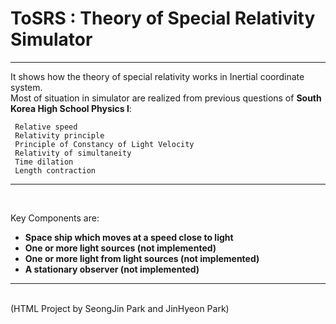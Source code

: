 # ToSRS : Theory of Special Relativity Simulator

---

It shows how the theory of special relativity works in Inertial coordinate system.  
Most of situation in simulator are realized from previous questions of **South Korea High School Physics I**:  
```
 Relative speed
 Relativity principle
 Principle of Constancy of Light Velocity
 Relativity of simultaneity
 Time dilation
 Length contraction
```

<hr>
<br>

Key Components are:
* **Space ship which moves at a speed close to light**  
* **One or more light sources (not implemented)**  
* **One or more light from light sources (not implemented)**
* **A stationary observer (not implemented)**  

<hr>
<br>
(HTML Project by SeongJin Park and JinHyeon Park)  
